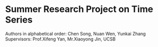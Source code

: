 # Summer Research Project on Time Series
Authors in alphabetical order: Chen Song, Nuan Wen, Yunkai Zhang  
Supervisors: Prof.Xifeng Yan, Mr.Xiaoyong Jin, UCSB
